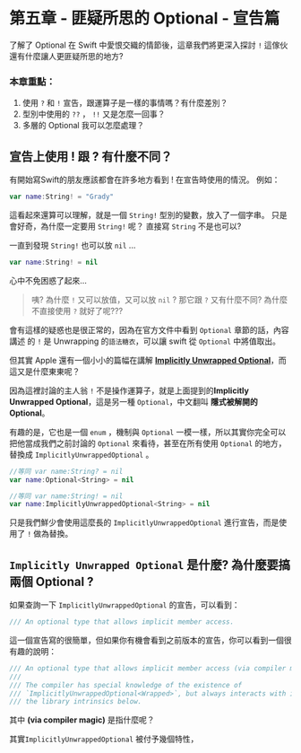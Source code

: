 # 第五章 - 匪疑所思的  Optional - 宣告篇

了解了 Optional 在 Swift 中愛恨交織的情節後，這章我們將更深入探討 `!` 這傢伙還有什麼讓人更匪疑所思的地方?


### 本章重點：
1. 使用 `?` 和 `!` 宣告，跟運算子是一樣的事情嗎？有什麼差別？
2. 型別中使用的 `??` ， `!!` 又是怎麼一回事？ 
3. 多層的 Optional 我可以怎麼處理？

## 宣告上使用 **!** 跟 **?** 有什麼不同？

有開始寫Swift的朋友應該都會在許多地方看到 ! 在宣告時使用的情況。
例如：
```swift 
var name:String! = "Grady"
```
這看起來還算可以理解，就是一個 `String!` 型別的變數，放入了一個字串。
只是會好奇，為什麼一定要用 `String!` 呢？ 直接寫 `String` 不是也可以?

一直到發現 `String!` 也可以放 `nil` ...
```swift 
var name:String! = nil
```

心中不免困惑了起來…
> 咦? 為什麼 `!` 又可以放值，又可以放 `nil` ?
> 那它跟 `?` 又有什麼不同? 
> 為什麼不直接使用 `?` 就好了呢???


會有這樣的疑惑也是很正常的，因為在官方文件中看到 `Optional` 章節的話，內容講述 的 `!` 是 Unwrapping 的`語法糖衣`，可以讓 swift 從 `Optional` 中將值取出。 

但其實 Apple 還有一個小小的篇幅在講解 [**Implicitly Unwrapped Optional**](https://developer.apple.com/library/ios/documentation/Swift/Conceptual/Swift_Programming_Language/TheBasics.html#//apple_ref/doc/uid/TP40014097-CH5-ID334)，而這又是什麼東東呢？

因為這裡討論的主人翁 `!` 不是操作運算子，就是上面提到的**Implicitly Unwrapped Optional**，這是另一種 `Optional`，中文翻叫 **隱式被解開的 Optional**。

有趣的是，它也是一個 `enum` ，機制與 `Optional` 一模一樣，所以其實你完全可以把他當成我們之前討論的 `Optional` 來看待，甚至在所有使用 `Optional` 的地方，替換成 `ImplicitlyUnwrappedOptional` 。

```swift
//等同 var name:String? = nil
var name:Optional<String> = nil

//等同 var name:String! = nil
var name:ImplicitlyUnwrappedOptional<String> = nil
```

只是我們鮮少會使用這麼長的 `ImplicitlyUnwrappedOptional` 進行宣告，而是使用了 `!` 做為替換。

## `Implicitly Unwrapped Optional` 是什麼? 為什麼要搞兩個 Optional ?

如果查詢一下 `ImplicitlyUnwrappedOptional` 的宣告，可以看到：
```swift
/// An optional type that allows implicit member access.
```
這一個宣告寫的很簡單，但如果你有機會看到之前版本的宣告，你可以看到一個很有趣的說明：

```swift
/// An optional type that allows implicit member access (via compiler magic).
///
/// The compiler has special knowledge of the existence of
/// `ImplicitlyUnwrappedOptional<Wrapped>`, but always interacts with it using
/// the library intrinsics below.
```
其中 **(via compiler magic)** 是指什麼呢？

其實`ImplicitlyUnwrappedOptional` 被付予幾個特性，
